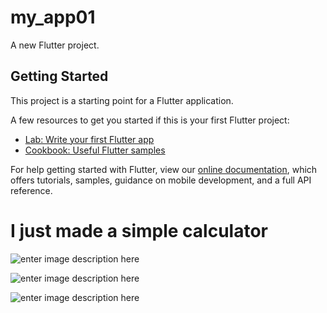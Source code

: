 
# my_app01

A new Flutter project.

## Getting Started

This project is a starting point for a Flutter application.

A few resources to get you started if this is your first Flutter project:

- [Lab: Write your first Flutter app](https://flutter.dev/docs/get-started/codelab)
- [Cookbook: Useful Flutter samples](https://flutter.dev/docs/cookbook)

For help getting started with Flutter, view our
[online documentation](https://flutter.dev/docs), which offers tutorials,
samples, guidance on mobile development, and a full API reference.

# I just made a simple calculator 

![enter image description here](https://github.com/raizengxd/Flutter_Practice_Repo/blob/master/my_app01/Screenshots/Capture01.PNG)


![enter image description here](https://github.com/raizengxd/Flutter_Practice_Repo/blob/master/my_app01/Screenshots/Capture2.PNG)


![enter image description here](https://github.com/raizengxd/Flutter_Practice_Repo/blob/master/my_app01/Screenshots/Capture3.PNG)
